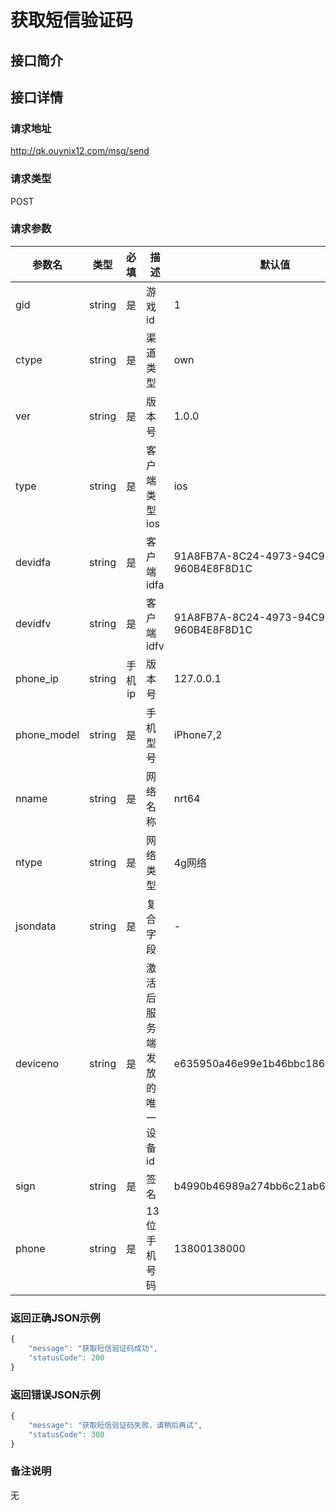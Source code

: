 # 获取短信验证码

## 接口简介

## 接口详情

### 请求地址
http://qk.ouynix12.com/msg/send

### 请求类型
POST

### 请求参数
| 参数名 | 类型 | 必填 | 描述 | 默认值 |
| --- | :---: | :---: | --- | --- |
| gid | string | 是 | 游戏id | 1 |
| ctype | string | 是 | 渠道类型 | own |
| ver | string | 是 | 版本号 | 1.0.0 |
| type | string | 是 | 客户端类型 ios | ios |
| devidfa | string | 是 | 客户端idfa | 91A8FB7A-8C24-4973-94C9-960B4E8F8D1C |
| devidfv | string | 是 | 客户端idfv | 91A8FB7A-8C24-4973-94C9-960B4E8F8D1C |
| phone_ip | string | 手机ip | 版本号 | 127.0.0.1 |
| phone_model | string | 是 | 手机型号 | iPhone7,2 |
| nname | string | 是 | 网络名称 | nrt64 |
| ntype | string | 是 | 网络类型 | 4g网络 |
| jsondata | string | 是 | 复合字段 | - |
| deviceno | string | 是 | 激活后服务端发放的唯一设备id | e635950a46e99e1b46bbc1866918c520 |
| sign | string | 是 | 签名 | b4990b46989a274bb6c21ab688d01bb3 |
| phone | string | 是 | 13位手机号码 | 13800138000 |


### 返回正确JSON示例
```javascript
{
    "message": "获取短信验证码成功",
    "statusCode": 200
}
```

### 返回错误JSON示例
```javascript
{
    "message": "获取短信验证码失败，请稍后再试",
    "statusCode": 300
}
```

### 备注说明
无
